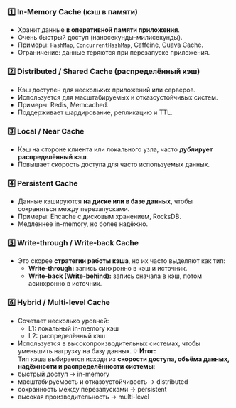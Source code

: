 ### 1️⃣ **In-Memory Cache (кэш в памяти)**
- Хранит данные **в оперативной памяти приложения**.
- Очень быстрый доступ (наносекунды–милисекунды).
- Примеры: `HashMap`, `ConcurrentHashMap`, Caffeine, Guava Cache.
- Ограничение: данные теряются при перезапуске приложения.
### 2️⃣ **Distributed / Shared Cache (распределённый кэш)**
- Кэш доступен для нескольких приложений или серверов.
- Используется для масштабируемых и отказоустойчивых систем.
- Примеры: Redis, Memcached.
- Поддерживает шардирование, репликацию и TTL.
### 3️⃣ **Local / Near Cache**
- Кэш на стороне клиента или локального узла, часто **дублирует распределённый кэш**.
- Повышает скорость доступа для часто используемых данных.
### 4️⃣ **Persistent Cache**
- Данные кэшируются **на диске или в базе данных**, чтобы сохраняться между перезапусками.
- Примеры: Ehcache с дисковым хранением, RocksDB.
- Медленнее in-memory, но более надёжно.
### 5️⃣ **Write-through / Write-back Cache**
- Это скорее **стратегии работы кэша**, но их часто выделяют как тип:
    - **Write-through:** запись синхронно в кэш и источник.
    - **Write-back (Write-behind):** запись сначала в кэш, потом асинхронно в источник.
### 6️⃣ **Hybrid / Multi-level Cache**
- Сочетает несколько уровней:
    - L1: локальный in-memory кэш
    - L2: распределённый кэш
- Используется в высокопроизводительных системах, чтобы уменьшить нагрузку на базу данных.
💡 **Итог:**  
Тип кэша выбирается исходя из **скорости доступа, объёма данных, надёжности и распределённости системы**:
- быстрый доступ → in-memory
- масштабируемость и отказоустойчивость → distributed
- сохранность между перезапусками → persistent
- высокая производительность → multi-level